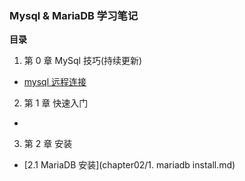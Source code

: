 ### Mysql & MariaDB 学习笔记

**目录**

1. 第 0 章 MySql 技巧(持续更新)
  + [mysql 远程连接](chapter00/1.md)
2. 第 1 章 快速入门
  + 
3. 第 2 章 安装
  + [2.1 MariaDB 安装](chapter02/1. mariadb install.md)
